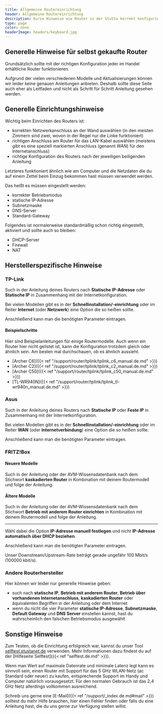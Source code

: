 ```yaml
---
title: Allgemeine Routereinrichtung
header: Allgemeine Routereinrichtung
description: Kurze Hinweise wie Router in der StuSta korrekt konfiguriert werden können.
type: page
color: none
headerImage: headers/keyboard.jpg
---
```


## Generelle Hinweise für selbst gekaufte Router

Grundsätzlich sollte mit der richtigen Konfiguration jeder im Handel erhältliche Router funktionieren.

Aufgrund der vielen verschiedenen Modelle und Aktualisierungen können wir leider keine genauen Anleitungen anbieten.
Deshalb sollte diese Seite auch eher als Leitfaden und nicht als Schritt für Schritt Anleitung gesehen werden.

## Generelle Einrichtungshinweise

Wichtig beim Einrichten des Routers ist:

* korrekten Netzwerkanschluss an der Wand auswählen (in den meisten Zimmern sind zwei, wovon in der Regel nur die Linke funktioniert) 
* richtigen Anschluss am Router für das LAN-Kabel auswählen (meistens gibt es eine speziell markierten Anschluss (genannt *WAN*) für den Internetanschluss)
* richtige Konfiguration des Routers nach der jeweiligen beiligenden Anleitung

Letzteres funktioniert ähnlich wie am Computer und die Netzdaten die du auf einem Zettel beim Einzug bekommen hast müssen verwendet werden.

Das heißt es müssen eingestellt werden:

* korrekter Betriebsmodus
* statische IP-Adresse
* Subnetzmaske
* DNS-Server
* Standard-Gateway

Folgendes ist normalerweise standardmäßig schon richtig eingestellt, aktiviert und sollte auch so bleiben:

* DHCP-Server
* Firewall
* NAT

## Herstellerspezifische Hinweise

### TP-Link

Such in der Anleitung deines Routers nach **Statische IP-Adresse** oder **Statische IP** in Zusammenhang mit der Internetkonfiguration.

Bei vielen Modellen gibt es in der **Schnellinstallation/-einrichtung** oder im Reiter **Internet** (oder **Netzwerk**) eine Option die so heißen sollte.

Anschließend kann man die benötigten Parameter eintragen.

#### Beispielschritte

Hier sind Beispielanleitungen für einige Routermodelle.
Auch wenn ein Router hier nicht gelistet ist, kann die Konfiguration trotzdem gleich oder ähnlich sein.
Am besten mal durchschauen, ob es ähnlich aussieht.

- [Archer C6]({{< ref "/support/router/tplink/tplink_c6_manual.de.md" >}})
- [Archer C2]({{< ref "/support/router/tplink/tplink_c2_manual.de.md" >}})
- [Archer C50]({{< ref "/support/router/tplink/tplink_c50_manual.de.md" >}})
- [TL-WR940N]({{< ref "/support/router/tplink/tplink_tl-wr940n_manual.de.md" >}})

### Asus

Such in der Anleitung deines Routers nach **Statische IP** oder **Feste IP** in Zusammenhang mit der Internetkonfiguration.

Bei vielen Modellen gibt es in der **Schnellinstallation/-einrichtung** oder im Reiter **WAN** (oder **Internetverbindung**) eine Option die so heißen sollte.

Anschließend kann man die benötigten Parameter eintragen.

### FRITZ!Box

#### Neuere Modelle

Such in der Anleitung oder der AVM-Wissensdatenbank nach dem Stichwort **kaskadierten Router** in Kombination mit deinem Routermodell und folge der Anleitung.

#### Ältere Modelle

Such in der Anleitung oder der AVM-Wissensdatenbank nach dem Stichwort **Betrieb mit anderem Router einrichten** in Kombination mit deinem Routermodell und folge der Anleitung.

-------------

Wähl dabei die Option **IP-Adresse manuell festlegen** und nicht **IP-Adresse automatisch über DHCP beziehen**.

Anschließend kann man die benötigten Parameter eintragen.

Unser Downstream/Upstream-Rate beträgt gerade ungefähr 100 Mbit/s (100000 kbit/s).

### Andere Routerhersteller

Hier können wir leider nur generelle Hinweise geben:

* such nach **statische IP**, **Betrieb mit anderem Router**, **Betrieb über vorhandenen Internetanschluss**, **kaskadierten Router** oder äquivalenten Begriffen in der Anleitung oder dem Internet
* wenn du nicht die vier Parameter **statische IP-Adresse**, **Subnetzmaske**, **Default Gateway** und **DNS Server** einstellen kannst, hast du wahrscheinlich den falschen Betriebsmodus ausgewählt

## Sonstige Hinweise

Zum Testen, ob die Einrichtung erfolgreich war, kannst du unser Tool [selftest.stustanet.de](http://selftest.stustanet.de) verwenden.
Mehr Informationen dazu findest du auf der [Hilfeseite Selftest]({{< ref "selftest.de.md" >}}).

Wenn man Wert auf maximale Datenrate und minimale Latenz legt kann es sinnvoll sein, einen Router mit Support für das 5 GHz WLAN-Netz (ac Standard oder neuer) zu kaufen, entsprechende Support im Handy und Computer natürlich vorausgesetzt.
Für den normalen Gebrauch ist das 2,4 GHz Netz allerdings vollkommen ausreichend.

Schreib uns gerne eine [E-Mail]({{< ref "/support/_index.de.md#mail" >}}) solltest du mehr Hilfe brauchen, hier einen Fehler finden oder falls du eine Anleitung hast, die du uns gerne zur Verfügung stellen willst.